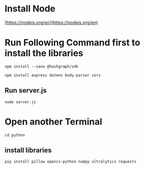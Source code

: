 # Install Node 

[https://nodejs.org/en](https://nodejs.org/en)

# Run Following Command first to install the libraries

``` 
npm install --save @hashgraph/sdk
```

``` 
npm install express dotenv body-parser cors 
```

## Run server.js

``` 
node server.js
```

# Open another Terminal

``` 
cd python
```

## install libraries

```
pip install pillow opencv-python numpy ultralytics requests
```



